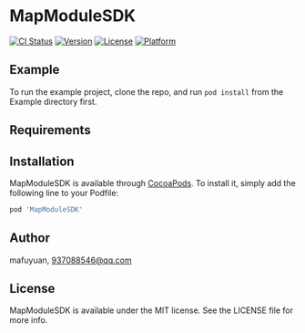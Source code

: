 # MapModuleSDK

[![CI Status](https://img.shields.io/travis/mafuyuan/MapModuleSDK.svg?style=flat)](https://travis-ci.org/mafuyuan/MapModuleSDK)
[![Version](https://img.shields.io/cocoapods/v/MapModuleSDK.svg?style=flat)](https://cocoapods.org/pods/MapModuleSDK)
[![License](https://img.shields.io/cocoapods/l/MapModuleSDK.svg?style=flat)](https://cocoapods.org/pods/MapModuleSDK)
[![Platform](https://img.shields.io/cocoapods/p/MapModuleSDK.svg?style=flat)](https://cocoapods.org/pods/MapModuleSDK)

## Example

To run the example project, clone the repo, and run `pod install` from the Example directory first.

## Requirements

## Installation

MapModuleSDK is available through [CocoaPods](https://cocoapods.org). To install
it, simply add the following line to your Podfile:

```ruby
pod 'MapModuleSDK'
```

## Author

mafuyuan, 937088546@qq.com

## License

MapModuleSDK is available under the MIT license. See the LICENSE file for more info.
